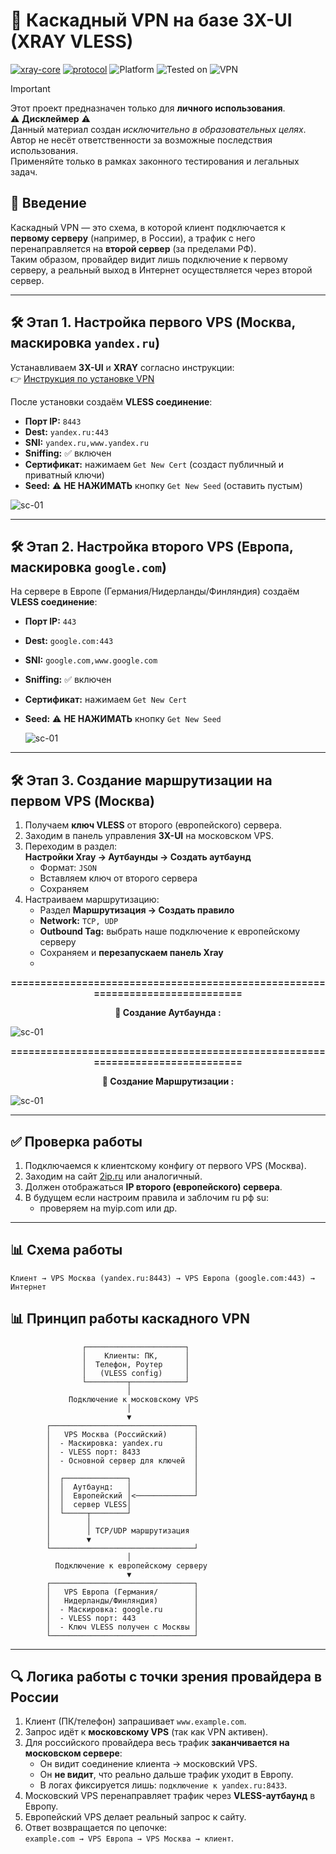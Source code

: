 # 🚀 Каскадный VPN на базе 3X-UI (XRAY VLESS)

[![xray-core](https://img.shields.io/badge/xray--core-1.8.23-brightgreen?style=flat-square&logo=vercel)](https://github.com/XTLS/Xray-core)
[![protocol](https://img.shields.io/badge/protocol-VLESS-blue?style=flat-square)](https://xtls.github.io/)
![Platform](https://img.shields.io/badge/platform-Linux-lightgrey?style=flat-square&logo=linux)
![Tested on](https://img.shields.io/badge/tested%20on-Ubuntu%2024.04%20%7C%20Debian%2012-orange?style=flat-square)
![VPN](https://img.shields.io/badge/VPN-Cascading%20Setup-important?style=flat-square)

> [!IMPORTANT]
> Этот проект предназначен только для **личного использования**.  
> ⚠️ **Дисклеймер** ⚠️  
> Данный материал создан *исключительно в образовательных целях*.  
> Автор не несёт ответственности за возможные последствия использования.  
> Применяйте только в рамках законного тестирования и легальных задач.

## 📌 Введение
Каскадный VPN — это схема, в которой клиент подключается к **первому серверу** (например, в России), а трафик с него перенаправляется на **второй сервер** (за пределами РФ).  
Таким образом, провайдер видит лишь подключение к первому серверу, а реальный выход в Интернет осуществляется через второй сервер.

---

## 🛠 Этап 1. Настройка первого VPS (Москва, маскировка `yandex.ru`)

Устанавливаем **3X-UI** и **XRAY** согласно инструкции:  
👉 [Инструкция по установке VPN](https://github.com/r00t-man/MZT/blob/main/01_%D0%A3%D1%81%D1%82%D0%B0%D0%BD%D0%BE%D0%B2%D0%BA%D0%B0%20%D1%81%D0%B2%D0%BE%D0%B5%D0%B3%D0%BE%20VPN.md)

После установки создаём **VLESS соединение**:

- **Порт IP:** `8443`  
- **Dest:** `yandex.ru:443`  
- **SNI:** `yandex.ru,www.yandex.ru`  
- **Sniffing:** ✅ включен  
- **Сертификат:** нажимаем `Get New Cert` (создаст публичный и приватный ключи)  
- **Seed:** ⚠️ **НЕ НАЖИМАТЬ** кнопку `Get New Seed` (оставить пустым)

![sc-01](https://github.com/soulpastwk/share/blob/main/media/vpn00/sc-08.png)

---

## 🛠 Этап 2. Настройка второго VPS (Европа, маскировка `google.com`)

На сервере в Европе (Германия/Нидерланды/Финляндия) создаём **VLESS соединение**:

- **Порт IP:** `443`  
- **Dest:** `google.com:443`  
- **SNI:** `google.com,www.google.com`  
- **Sniffing:** ✅ включен  
- **Сертификат:** нажимаем `Get New Cert`  
- **Seed:** ⚠️ **НЕ НАЖИМАТЬ** кнопку `Get New Seed`

  ![sc-01](https://github.com/soulpastwk/share/blob/main/media/vpn00/sc-09.png)

---

## 🛠 Этап 3. Создание маршрутизации на первом VPS (Москва)

1. Получаем **ключ VLESS** от второго (европейского) сервера.  
2. Заходим в панель управления **3X-UI** на московском VPS.  
3. Переходим в раздел:  
   **Настройки Xray → Аутбаунды → Создать аутбаунд**  
   - Формат: `JSON`  
   - Вставляем ключ от второго сервера  
   - Сохраняем  
4. Настраиваем маршрутизацию:  
   - Раздел **Маршрутизация → Создать правило**  
   - **Network:** `TCP, UDP`  
   - **Outbound Tag:** выбрать наше подключение к европейскому серверу  
   - Сохраняем и **перезапускаем панель Xray**
   - 
<p align="center"><strong>============================================================================== </strong></p>
<p align="center"><strong>📸 Создание Аутбаунда : </strong></p>

  ![sc-01](https://github.com/soulpastwk/share/blob/main/media/vpn00/sc-010.png)
  <p align="center"><strong>============================================================================== </strong></p>
  <p align="center"><strong>📸 Создание Маршрутизации : </strong></p>

  ![sc-01](https://github.com/soulpastwk/share/blob/main/media/vpn00/sc-011.png)

---

## ✅ Проверка работы

1. Подключаемся к клиентскому конфигу от первого VPS (Москва).  
2. Заходим на сайт [2ip.ru](https://2ip.ru) или аналогичный.  
3. Должен отображаться **IP второго (европейского) сервера**.
4. В будущем если настроим правила и заблочим ru рф su: <br>
   - проверяем на myip.com или др.

---

## 📊 Схема работы

```
Клиент → VPS Москва (yandex.ru:8443) → VPS Европа (google.com:443) → Интернет
```
## 📊 Принцип работы каскадного VPN

                    ┌──────────────────────┐
                    │    Клиенты: ПК,      │
                    │  Телефон, Роутер     │
                    │   (VLESS config)     │
                    └─────────┬────────────┘
                              │
                 Подключение к московскому VPS
                              │
                              ▼
            ┌────────────────────────────────┐
            │   VPS Москва (Российский)      │
            │  - Маскировка: yandex.ru       │
            │  - VLESS порт: 8433            │
            │  - Основной сервер для ключей  │
            │                                │
            │  ┌──────────────┐              │
            │  │  Аутбаунд:   │              │
            │  │  Европейский │<─────────────┘
            │  │  сервер VLESS│
            │  └─────┬────────┘
            │        │
            │        │ TCP/UDP маршрутизация
            │        ▼
            └────────────────────────────────┘
                              │
              Подключение к европейскому серверу
                              ▼
            ┌────────────────────────────────┐
            │   VPS Европа (Германия/        │
            │   Нидерланды/Финляндия)        │
            │  - Маскировка: google.ru       │
            │  - VLESS порт: 443             │
            │  - Ключ VLESS получен с Москвы │
            └────────────────────────────────┘
---

## 🔍 Логика работы с точки зрения провайдера в России

1. Клиент (ПК/телефон) запрашивает `www.example.com`.  
2. Запрос идёт к **московскому VPS** (так как VPN активен).  
3. Для российского провайдера весь трафик **заканчивается на московском сервере**:  
   - Он видит соединение клиента → московский VPS.  
   - Он **не видит**, что реально дальше трафик уходит в Европу.  
   - В логах фиксируется лишь: `подключение к yandex.ru:8433`.  
4. Московский VPS перенаправляет трафик через **VLESS-аутбаунд** в Европу.  
5. Европейский VPS делает реальный запрос к сайту.  
6. Ответ возвращается по цепочке:  
   `example.com → VPS Европа → VPS Москва → клиент`.  
